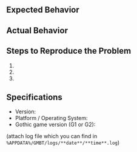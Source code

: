 ## Expected Behavior


## Actual Behavior


## Steps to Reproduce the Problem

  1.
  2.
  3.

## Specifications

  - Version:
  - Platform / Operating System:
  - Gothic game version (G1 or G2):

(attach log file which you can find in `%APPDATA%/GMBT/logs/**date**/**time**.log`)

